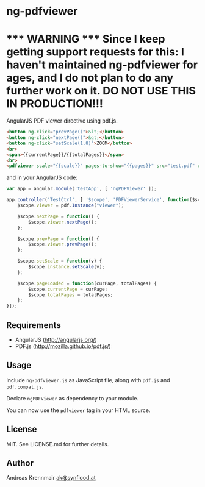 # ng-pdfviewer

# *** WARNING *** Since I keep getting support requests for this: I haven't maintained ng-pdfviewer for ages, and I do not plan to do any further work on it. DO NOT USE THIS IN PRODUCTION!!!

AngularJS PDF viewer directive using pdf.js.

``` html
<button ng-click="prevPage()">&lt;</button>
<button ng-click="nextPage()">&gt;</button>
<button ng-click="setScale(1.8)">ZOOM</button>
<br>
<span>{{currentPage}}/{{totalPages}}</span>
<br>
<pdfviewer scale="{{scale}}" pages-to-show="{{pages}}" src="test.pdf" on-page-load='pageLoaded(page,total)' id="viewer"></pdfviewer>
```

and in your AngularJS code:

``` js
var app = angular.module('testApp', [ 'ngPDFViewer' ]);

app.controller('TestCtrl', [ '$scope', 'PDFViewerService', function($scope, pdf) {
	$scope.viewer = pdf.Instance("viewer");

	$scope.nextPage = function() {
		$scope.viewer.nextPage();
	};

	$scope.prevPage = function() {
		$scope.viewer.prevPage();
	};

	$scope.setScale = function(v) {
		$scope.instance.setScale(v);
	};

	$scope.pageLoaded = function(curPage, totalPages) {
		$scope.currentPage = curPage;
		$scope.totalPages = totalPages;
	};
}]);
```

## Requirements

* AngularJS (http://angularjs.org/)
* PDF.js (http://mozilla.github.io/pdf.js/)

## Usage

Include `ng-pdfviewer.js` as JavaScript file, along with `pdf.js` and `pdf.compat.js`.

Declare `ngPDFViewer` as dependency to your module.

You can now use the `pdfviewer` tag in your HTML source.

## License

MIT. See LICENSE.md for further details.

## Author

Andreas Krennmair <ak@synflood.at>
